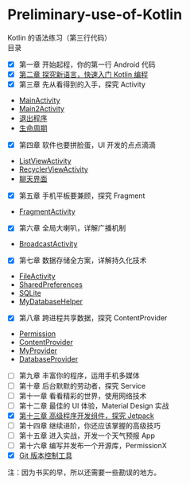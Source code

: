 # Preliminary-use-of-Kotlin
Kotlin 的语法练习（第三行代码）
<br/>
目录
- [x] 第一章 开始起程，你的第一行 Android 代码
- [x] [第二章 探究新语言，快速入门 Kotlin 编程](https://jianghouren.com/tags/Kotlin/)
- [x] 第三章 先从看得到的入手，探究 Activity
 - [MainActivity](https://github.com/feiyeyuanye/Preliminary-use-of-Kotlin/blob/master/app/src/main/java/com/example/myapplication/activity/MainActivity.kt)
 - [Main2Activity](https://github.com/feiyeyuanye/Preliminary-use-of-Kotlin/blob/master/app/src/main/java/com/example/myapplication/activity/Main2Activity.kt)
 - [退出程序](https://github.com/feiyeyuanye/Preliminary-use-of-Kotlin/blob/master/app/src/main/java/com/example/myapplication/activity/Main3Activity.kt)
 - [生命周期](https://github.com/feiyeyuanye/Preliminary-use-of-Kotlin/blob/master/app/src/main/java/com/example/myapplication/activity/LifeCycleActivity.kt)
- [x] 第四章 软件也要拼脸蛋，UI 开发的点点滴滴
 - [ListViewActivity](https://github.com/feiyeyuanye/Preliminary-use-of-Kotlin/blob/master/app/src/main/java/com/example/myapplication/activity/ListViewActivity.kt)
 - [RecyclerViewActivity](https://github.com/feiyeyuanye/Preliminary-use-of-Kotlin/blob/master/app/src/main/java/com/example/myapplication/activity/RecyclerViewActivity.kt)
 - [聊天界面](https://github.com/feiyeyuanye/Preliminary-use-of-Kotlin/blob/master/app/src/main/java/com/example/myapplication/activity/ChatActivity.kt)
- [x] 第五章 手机平板要兼顾，探究 Fragment
 - [FragmentActivity](https://github.com/feiyeyuanye/Preliminary-use-of-Kotlin/blob/master/app/src/main/java/com/example/myapplication/activity/FragmentActivity.kt)
- [x] 第六章 全局大喇叭，详解广播机制
 - [BroadcastActivity](https://github.com/feiyeyuanye/Preliminary-use-of-Kotlin/blob/master/app/src/main/java/com/example/myapplication/activity/BroadcastActivity.kt)
- [x] 第七章 数据存储全方案，详解持久化技术
 - [FileActivity](https://github.com/feiyeyuanye/Preliminary-use-of-Kotlin/blob/master/app/src/main/java/com/example/myapplication/activity/FileActivity.kt)
 - [SharedPreferences](https://github.com/feiyeyuanye/Preliminary-use-of-Kotlin/blob/master/app/src/main/java/com/example/myapplication/activity/SharedPreferencesActivity.kt)
 - [SQLite](https://github.com/feiyeyuanye/Preliminary-use-of-Kotlin/blob/master/app/src/main/java/com/example/myapplication/activity/SQLiteActivity.kt)
 - [MyDatabaseHelper](https://github.com/feiyeyuanye/Preliminary-use-of-Kotlin/blob/master/app/src/main/java/com/example/myapplication/db/MyDatabaseHelper.kt)
- [x] 第八章 跨进程共享数据，探究 ContentProvider
 - [Permission](https://github.com/feiyeyuanye/Preliminary-use-of-Kotlin/blob/master/app/src/main/java/com/example/myapplication/activity/PermissionActivity.kt)
 - [ContentProvider](https://github.com/feiyeyuanye/Preliminary-use-of-Kotlin/blob/master/app/src/main/java/com/example/myapplication/activity/ContentProviderActivity.kt)
 - [MyProvider](https://github.com/feiyeyuanye/Preliminary-use-of-Kotlin/blob/master/app/src/main/java/com/example/myapplication/activity/MyProvider.kt)
 - [DatabaseProvider](https://github.com/feiyeyuanye/Preliminary-use-of-Kotlin/blob/master/app/src/main/java/com/example/myapplication/activity/DatabaseProvider.kt)
- [ ] 第九章 丰富你的程序，运用手机多媒体
- [ ] 第十章 后台默默的劳动者，探究 Service
- [ ] 第十一章 看看精彩的世界，使用网络技术
- [ ] 第十二章 最佳的 UI 体验，Material Design 实战
- [x] [第十三章 高级程序开发组件，探究 Jetpack](https://jianghouren.com/tags/Jetpack/)
- [ ] 第十四章 继续进阶，你还应该掌握的高级技巧
- [ ] 第十五章 进入实战，开发一个天气预报 App
- [ ] 第十六章 编写并发布一个开源库，PermissionX
- [x] [Git 版本控制工具](https://jianghouren.com/archives/15f503f8.html)

注：因为书买的早，所以还需要一些勘误的地方。
